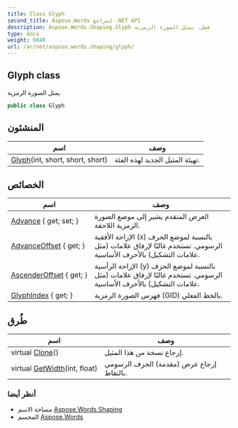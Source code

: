 ```yaml
---
title: Class Glyph
second_title: Aspose.Words لمراجع .NET API
description: Aspose.Words.Shaping.Glyph فصل. يمثل الصورة الرمزية
type: docs
weight: 6040
url: /ar/net/aspose.words.shaping/glyph/
---
```

## Glyph class

يمثل الصورة الرمزية

```csharp
public class Glyph
```

## المنشئون

| اسم | وصف |
| --- | --- |
| [Glyph](glyph/)(int, short, short, short) | تهيئة المثيل الجديد لهذه الفئة. |

## الخصائص

| اسم | وصف |
| --- | --- |
| [Advance](../../aspose.words.shaping/glyph/advance/) { get; set; } | العرض المتقدم يشير إلى موضع الصورة الرمزية اللاحقة. |
| [AdvanceOffset](../../aspose.words.shaping/glyph/advanceoffset/) { get; } | الإزاحة الأفقية (x) بالنسبة لموضع الحرف الرسومي. تستخدم غالبًا لإرفاق علامات (مثل علامات التشكيل) بالأحرف الأساسية. |
| [AscenderOffset](../../aspose.words.shaping/glyph/ascenderoffset/) { get; } | الإزاحة الرأسية (y) بالنسبة لموضع الحرف الرسومي. تستخدم غالبًا لإرفاق علامات (مثل علامات التشكيل) بالأحرف الأساسية. |
| [GlyphIndex](../../aspose.words.shaping/glyph/glyphindex/) { get; } | فهرس الصورة الرمزية (GID) بالخط الفعلي. |

## طُرق

| اسم | وصف |
| --- | --- |
| virtual [Clone](../../aspose.words.shaping/glyph/clone/)() | إرجاع نسخة من هذا المثيل. |
| virtual [GetWidth](../../aspose.words.shaping/glyph/getwidth/)(int, float) | إرجاع عرض (مقدمة) الحرف الرسومي بالنقاط. |

### أنظر أيضا

* مساحة الاسم [Aspose.Words.Shaping](../../aspose.words.shaping/)
* المجسم [Aspose.Words](../../)


